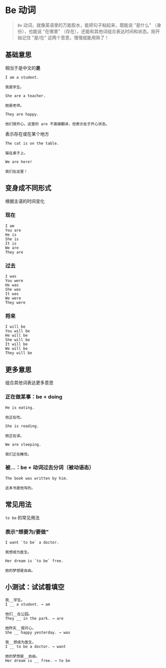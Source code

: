 # Be 动词

> `Be` 动词，就像英语里的万能胶水，能把句子粘起来，既能说 "是什么" （身份），也能说 "在哪里" （存在），还能和其他词组合表达时间和状态。刚开始记住 "是/在" 这两个意思，慢慢就能用熟了！

## 基础意思

相当于是中文的**是**

```text
I am a student.

我是学生。
```

```text
She are a teacher.

她是老师。
```

```text
They are happy.

他们很开心。这里的 are 不直接翻译，但表示处于开心状态。
```

表示存在或在某个地方

```text
The cat is on the table.

猫在桌子上。
```

```text
We are here!

我们在这里！
```

## 变身成不同形式

根据主语的时间变化

### 现在

```text
I am
You are
He is
She is
It is
We are
They are
```

### 过去

```text
I was
You were
He was
She was
It was
We were
They were
```

### 将来

```text
I will be
You will be
He will be
She will be
It will be
We will be
They will be
```

## 更多意思

组合其他词表达更多意思

### 正在做某事：be + doing

```text
He is eating.

他正在吃。
```

```text
She is reading.

她正在读。
```

```text
We are sleeping.

我们正在睡觉。
```

### 被...：be + 动词过去分词（被动语态）

```text
The book was written by him.

这本书是他写的。
```

## 常见用法

`to be` 的常见用法

### 表示"想要为/要做"

```text
I want `to be` a doctor.

我想成为医生。
```

```text
Her dream is `to be` free.

她的梦想是自由。
```

## 小测试：试试看填空

```text
我__学生。
I __ a student. → am

他们__在公园。
They __ in the park. → are

她昨天__很开心。
She __ happy yesterday. → was

我__想成为医生。
I __ to be a doctor. → want

她的梦想是__自由。
Her dream is __ free. → to be
```
